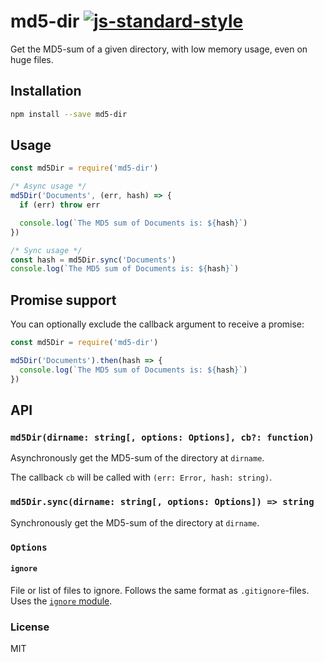 # md5-dir [![js-standard-style](https://img.shields.io/badge/code%20style-standard-brightgreen.svg?style=flat)](https://github.com/feross/standard)

Get the MD5-sum of a given directory, with low memory usage, even on huge files.

## Installation

```sh
npm install --save md5-dir
```

## Usage

```js
const md5Dir = require('md5-dir')

/* Async usage */
md5Dir('Documents', (err, hash) => {
  if (err) throw err

  console.log(`The MD5 sum of Documents is: ${hash}`)
})

/* Sync usage */
const hash = md5Dir.sync('Documents')
console.log(`The MD5 sum of Documents is: ${hash}`)
```

## Promise support

You can optionally exclude the callback argument to receive a promise:

```js
const md5Dir = require('md5-dir')

md5Dir('Documents').then(hash => {
  console.log(`The MD5 sum of Documents is: ${hash}`)
})
```

## API

### `md5Dir(dirname: string[, options: Options], cb?: function)`

Asynchronously get the MD5-sum of the directory at `dirname`.

The callback `cb` will be called with `(err: Error, hash: string)`.

### `md5Dir.sync(dirname: string[, options: Options]) => string`

Synchronously get the MD5-sum of the directory at `dirname`.

### `Options`

#### `ignore`

File or list of files to ignore. Follows the same format as `.gitignore`-files. Uses the [`ignore` module](https://github.com/kaelzhang/node-ignore).

### License

MIT
